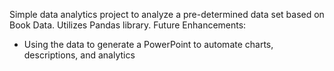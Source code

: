 Simple data analytics project to analyze a pre-determined data set based on Book Data. Utilizes Pandas library.
Future Enhancements:
- Using the data to generate a PowerPoint to automate charts, descriptions, and analytics

